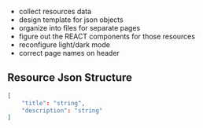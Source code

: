 * collect resources data
* design template for json objects
* organize into files for separate pages
* figure out the REACT components for those resources
* reconfigure light/dark mode
* correct page names on header

## Resource Json Structure
```json
[
    "title": "string",
    "description": "string"
]
```